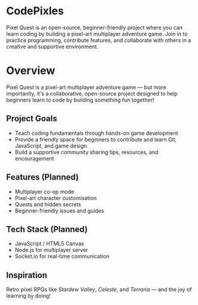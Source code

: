 # CodePixles
Pixel Quest is an open-source, beginner-friendly project where you can learn coding by building a pixel-art multiplayer adventure game. Join in to practice programming, contribute features, and collaborate with others in a creative and supportive environment.

# Overview

Pixel Quest is a pixel-art multiplayer adventure game — but more importantly, it's a collaborative, open-source project designed to help beginners learn to code by building something fun together!

## Project Goals

- Teach coding fundamentals through hands-on game development
- Provide a friendly space for beginners to contribute and learn Git, JavaScript, and game design
- Build a supportive community sharing tips, resources, and encouragement

## Features (Planned)
- Multiplayer co-op mode
- Pixel-art character customisation
- Quests and hidden secrets
- Beginner-friendly issues and guides

## Tech Stack (Planned)
- JavaScript / HTML5 Canvas
- Node.js for multiplayer server
- Socket.io for real-time communication

## Inspiration
Retro pixel RPGs like *Stardew Valley*, *Celeste*, and *Terraria* — and the joy of learning by doing!

